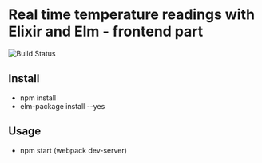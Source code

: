 
# Real time temperature readings with Elixir and Elm - frontend part

![Build Status](https://ci.appveyor.com/api/projects/status/github/terjebra/sensor-app-frontend)

## Install
  * npm install
  * elm-package install --yes

## Usage
  * npm start (webpack dev-server)




